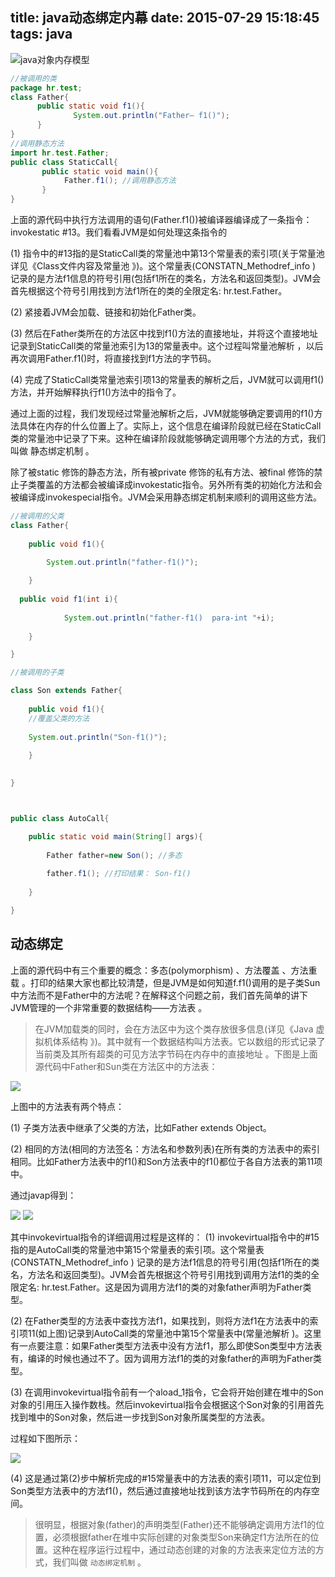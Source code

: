 title: java动态绑定内幕
date: 2015-07-29 15:18:45
tags: java
---



![java对象内存模型](http://hi.csdn.net/attachment/201005/9/0_1273390910MR3c.gif)
<!--more -->
``` java
//被调用的类 
package hr.test;
class Father{
      public static void f1(){
              System.out.println("Father— f1()");
      }
}
//调用静态方法
import hr.test.Father;
public class StaticCall{
       public static void main(){
            Father.f1(); //调用静态方法
       }
}
```

上面的源代码中执行方法调用的语句(Father.f1())被编译器编译成了一条指令：invokestatic #13。我们看看JVM是如何处理这条指令的

(1) 指令中的#13指的是StaticCall类的常量池中第13个常量表的索引项(关于常量池详见《Class文件内容及常量池 》)。这个常量表(CONSTATN_Methodref_info ) 记录的是方法f1信息的符号引用(包括f1所在的类名，方法名和返回类型)。JVM会首先根据这个符号引用找到方法f1所在的类的全限定名: hr.test.Father。
     

(2) 紧接着JVM会加载、链接和初始化Father类。
     

(3) 然后在Father类所在的方法区中找到f1()方法的直接地址，并将这个直接地址记录到StaticCall类的常量池索引为13的常量表中。这个过程叫常量池解析 ，以后再次调用Father.f1()时，将直接找到f1方法的字节码。
     

(4) 完成了StaticCall类常量池索引项13的常量表的解析之后，JVM就可以调用f1()方法，并开始解释执行f1()方法中的指令了。
 
 通过上面的过程，我们发现经过常量池解析之后，JVM就能够确定要调用的f1()方法具体在内存的什么位置上了。实际上，这个信息在编译阶段就已经在StaticCall类的常量池中记录了下来。这种在编译阶段就能够确定调用哪个方法的方式，我们叫做 静态绑定机制 。
 
 除了被static 修饰的静态方法，所有被private 修饰的私有方法、被final 修饰的禁止子类覆盖的方法都会被编译成invokestatic指令。另外所有类的初始化方法<init>和<clinit>会被编译成invokespecial指令。JVM会采用静态绑定机制来顺利的调用这些方法。


``` java
//被调用的父类
class Father{
	
	public void f1(){

		System.out.println("father-f1()");
	
	}
      
  public void f1(int i){
    
            System.out.println("father-f1()  para-int "+i);
        
	}

}

//被调用的子类

class Son extends Father{
	
	public void f1(){ 
	//覆盖父类的方法
		
	System.out.println("Son-f1()");
	
	}
        

}



public class AutoCall{

	public static void main(String[] args){
	
		Father father=new Son(); //多态
		
		father.f1(); //打印结果： Son-f1()
	
	}

}

```

## 动态绑定



上面的源代码中有三个重要的概念：多态(polymorphism) 、方法覆盖 、方法重载 。打印的结果大家也都比较清楚，但是JVM是如何知道f.f1()调用的是子类Sun中方法而不是Father中的方法呢？在解释这个问题之前，我们首先简单的讲下JVM管理的一个非常重要的数据结构——方法表 。
 
 >在JVM加载类的同时，会在方法区中为这个类存放很多信息(详见《Java 虚拟机体系结构 》)。其中就有一个数据结构叫方法表。它以数组的形式记录了当前类及其所有超类的可见方法字节码在内存中的直接地址 。下图是上面源代码中Father和Sun类在方法区中的方法表：


![](http://hxraid.iteye.com/upload/picture/pic/65417/ab4e5838-83f6-34a4-9dfc-a1b93e1ff02c.jpg)

上图中的方法表有两个特点：

(1) 子类方法表中继承了父类的方法，比如Father extends Object。

(2) 相同的方法(相同的方法签名：方法名和参数列表)在所有类的方法表中的索引相同。比如Father方法表中的f1()和Son方法表中的f1()都位于各自方法表的第11项中。

通过javap得到：

![](http://ww4.sinaimg.cn/large/b00f9334jw1eujpjiqr5rj20kl0bcta4.jpg)
![](http://ww1.sinaimg.cn/large/b00f9334jw1eujpjx65b1j20kb0cg3zo.jpg)

其中invokevirtual指令的详细调用过程是这样的：
 (1) invokevirtual指令中的#15指的是AutoCall类的常量池中第15个常量表的索引项。这个常量表(CONSTATN_Methodref_info ) 记录的是方法f1信息的符号引用(包括f1所在的类名，方法名和返回类型)。JVM会首先根据这个符号引用找到调用方法f1的类的全限定名: hr.test.Father。这是因为调用方法f1的类的对象father声明为Father类型。


(2) 在Father类型的方法表中查找方法f1，如果找到，则将方法f1在方法表中的索引项11(如上图)记录到AutoCall类的常量池中第15个常量表中(常量池解析 )。这里有一点要注意：如果Father类型方法表中没有方法f1，那么即使Son类型中方法表有，编译的时候也通过不了。因为调用方法f1的类的对象father的声明为Father类型。


(3) 在调用invokevirtual指令前有一个aload_1指令，它会将开始创建在堆中的Son对象的引用压入操作数栈。然后invokevirtual指令会根据这个Son对象的引用首先找到堆中的Son对象，然后进一步找到Son对象所属类型的方法表。

过程如下图所示：

![](http://ww4.sinaimg.cn/large/b00f9334jw1eujpud3s63j20ci0a8wfn.jpg)

(4) 这是通过第(2)步中解析完成的#15常量表中的方法表的索引项11，可以定位到Son类型方法表中的方法f1()，然后通过直接地址找到该方法字节码所在的内存空间。
 
>很明显，根据对象(father)的声明类型(Father)还不能够确定调用方法f1的位置，必须根据father在堆中实际创建的对象类型Son来确定f1方法所在的位置。这种在程序运行过程中，通过动态创建的对象的方法表来定位方法的方式，我们叫做 `动态绑定机制` 。